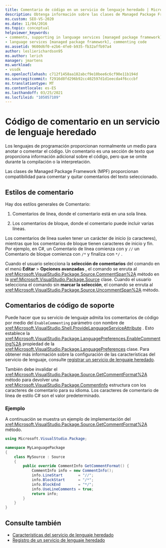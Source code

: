 ```yaml
---
title: Comentario de código en un servicio de lenguaje heredado | Microsoft Docs
description: Obtenga información sobre las clases de Managed Package Framework (MPF) que proporcionan compatibilidad con los comentarios de código en un servicio de lenguaje heredado en Visual Studio.
ms.custom: SEO-VS-2020
ms.date: 11/04/2016
ms.topic: conceptual
helpviewer_keywords:
- comments, supporting in language services [managed package framework]
- language services [managed package framework], commenting code
ms.assetid: 9600d6f0-e2b6-4fe0-b935-fb32affb97a4
author: leslierichardson95
ms.author: lerich
manager: jmartens
ms.workload:
- vssdk
ms.openlocfilehash: c712f1458aa182abcf9e10bee6c6cf90e11b194d
ms.sourcegitcommit: f2916d8fd296b92cc402597d1d1eecda4f6cccbf
ms.translationtype: MT
ms.contentlocale: es-ES
ms.lasthandoff: 03/25/2021
ms.locfileid: "105057109"
---
```

# <a name="comment-code-in-a-legacy-language-service"></a>Código de comentario en un servicio de lenguaje heredado
Los lenguajes de programación proporcionan normalmente un medio para anotar o comentar el código. Un comentario es una sección de texto que proporciona información adicional sobre el código, pero que se omite durante la compilación o la interpretación.

 Las clases de Managed Package Framework (MPF) proporcionan compatibilidad para comentar y quitar comentarios del texto seleccionado.

## <a name="comment-styles"></a>Estilos de comentario
Hay dos estilos generales de Comentario:

1. Comentarios de línea, donde el comentario está en una sola línea.

2. Los comentarios de bloque, donde el comentario puede incluir varias líneas.

Los comentarios de línea suelen tener un carácter de inicio (o caracteres), mientras que los comentarios de bloque tienen caracteres de inicio y fin. Por ejemplo, en C#, un Comentario de línea comienza con y `//` un Comentario de bloque comienza con `/*` y finaliza con `*/` .

Cuando el usuario selecciona la **selección de comentarios** del comando en el menú **Editar**  >  **Opciones avanzadas** , el comando se enruta al <xref:Microsoft.VisualStudio.Package.Source.CommentSpan%2A> método en la <xref:Microsoft.VisualStudio.Package.Source> clase. Cuando el usuario selecciona el comando sin **marcar la selección**, el comando se enruta al <xref:Microsoft.VisualStudio.Package.Source.UncommentSpan%2A> método.

## <a name="support-code-comments"></a>Comentarios de código de soporte
 Puede hacer que su servicio de lenguaje admita los comentarios de código por medio del `EnableCommenting` parámetro con nombre de <xref:Microsoft.VisualStudio.Shell.ProvideLanguageServiceAttribute> . Esto establece la <xref:Microsoft.VisualStudio.Package.LanguagePreferences.EnableCommenting%2A> propiedad de la <xref:Microsoft.VisualStudio.Package.LanguagePreferences> clase. Para obtener más información sobre la configuración de las características del servicio de lenguaje, consulte [registrar un servicio de lenguaje heredado](../../extensibility/internals/registering-a-legacy-language-service1.md).

 También debe invalidar el <xref:Microsoft.VisualStudio.Package.Source.GetCommentFormat%2A> método para devolver una <xref:Microsoft.VisualStudio.Package.CommentInfo> estructura con los caracteres de comentario para su idioma. Los caracteres de comentario de línea de estilo C# son el valor predeterminado.

### <a name="example"></a>Ejemplo
 A continuación se muestra un ejemplo de implementación del <xref:Microsoft.VisualStudio.Package.Source.GetCommentFormat%2A> método.

```csharp
using Microsoft.VisualStudio.Package;

namespace MyLanguagePackage
{
    class MySource : Source
    {
        public override CommentInfo GetCommentFormat() {
            CommentInfo info = new CommentInfo();
            info.LineStart       = "//";
            info.BlockStart      = "/*";
            info.BlockEnd        = "*/";
            info.UseLineComments = true;
            return info;
        }
    }
}
```

## <a name="see-also"></a>Consulte también
- [Características del servicio de lenguaje heredado](../../extensibility/internals/legacy-language-service-features1.md)
- [Registro de un servicio de lenguaje heredado](../../extensibility/internals/registering-a-legacy-language-service1.md)
